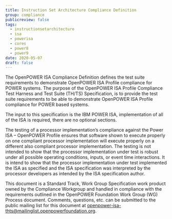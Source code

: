 ```yaml
---
title: Instruction Set Architecture Compliance Definition
group: compliance
publicreview: false
tags:
  - instructionsetarchitecture
  - isa
  - powerisa
  - cores
  - power8
  - power9
date: 2020-05-07
draft: false
---
```


The OpenPOWER ISA Compliance Definition defines the test suite requirements to demonstrate OpenPOWER ISA Profile compliance for POWER systems.
The purpose of the OpenPOWER ISA Profile Compliance Test Harness and Test Suite (TH/TS) Specification,
is to provide the test suite requirements to be able to demonstrate OpenPOWER ISA Profile compliance for POWER based systems.  

The input to this specification is the IBM POWER ISA, implementation of all of the ISA is required, there are no optional sections.  

The testing of a processor implementation’s compliance against the Power ISA – OpenPOWER Profile ensures
that software shown to execute properly on one compliant processor implementation will execute properly on
a different also compliant processor implementation.
The testing is not intended to show that the processor implementation under test is robust 
under all possible operating conditions, inputs, or event time interactions.
It is intend to show that the processor implementation under test implemented the ISA
as specified and the ISA specification was interpreted by the processor developers as intended by the ISA specification author.

This document is a Standard Track, Work Group Specification work product owned by the Compliance Workgroup and
handled in compliance with the requirements outlined in the OpenPOWER Foundation Work Group (WG) Process document.
Comments, questions, etc. can be submitted to the public mailing list for this document at openpower-isa-thts@mailinglist.openpowerfoundation.org.
